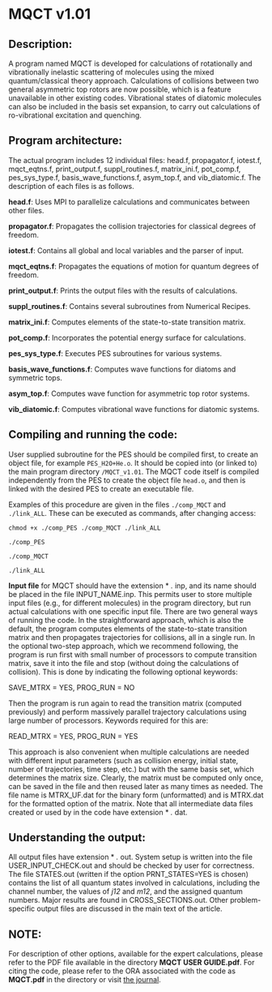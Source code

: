 # MQCT v1.01


## Description:

A program named MQCT is developed for calculations of rotationally and vibrationally inelastic scattering of molecules using the mixed quantum/classical theory approach. Calculations of collisions between two general asymmetric top rotors are now possible, which is a feature unavailable in other existing codes. Vibrational states of diatomic molecules can also be included in the basis set expansion, to carry out calculations of ro-vibrational excitation and quenching.

## Program architecture:

The actual program includes 12 individual files: head.f, propagator.f, iotest.f, mqct_eqtns.f, print_output.f, suppl_routines.f, matrix_ini.f, pot_comp.f, pes_sys_type.f, basis_wave_functions.f, asym_top.f, and vib_diatomic.f. The description of each files is as follows.

**head.f**: Uses MPI to parallelize calculations and communicates between other files.

**propagator.f**: Propagates the collision trajectories for classical degrees of freedom.

**iotest.f**: Contains all global and local variables and the parser of input.

**mqct_eqtns.f**: Propagates the equations of motion for quantum degrees of freedom.

**print_output.f**: Prints the output files with the results of calculations.

**suppl_routines.f**: Contains several subroutines from Numerical Recipes.

**matrix_ini.f**: Computes elements of the state-to-state transition matrix.

**pot_comp.f**: Incorporates the potential energy surface for calculations.

**pes_sys_type.f**: Executes PES subroutines for various systems.

**basis_wave_functions.f**: Computes wave functions for diatoms and symmetric tops.

**asym_top.f**: Computes wave function for asymmetric top rotor systems.

**vib_diatomic.f**: Computes vibrational wave functions for diatomic systems.

## Compiling and running the code:
User supplied subroutine for the PES should be compiled first, to create an object file, for example `PES_H2O+He.o`. It should be copied into (or linked to) the main program directory `/MQCT_v1.01`. The MQCT code itself is compiled independently from the PES to create the object file `head.o`, and then is linked with the desired PES to create an executable file.

Examples of this procedure are given in the files `./comp_MQCT` and `./link_ALL`. These can be executed as commands, after changing access: 

`chmod +x ./comp_PES ./comp_MQCT ./link_ALL`

`./comp_PES` 

`./comp_MQCT` 

`./link_ALL`

**Input file** for MQCT should have the extension * *.* inp, and its name should be placed in the file INPUT_NAME.inp. This permits user to store multiple input files (e.g., for different molecules) in the program directory, but run actual calculations with one specific input file. There are two general ways of running the code. In the straightforward approach, which is also the default, the program computes elements of the state-to-state transition matrix and then propagates trajectories for collisions, all in a single run. In the optional two-step approach, which we recommend following, the program is run first with small number of processors to compute transition matrix, save it into the file and stop (without doing the calculations of collision). This is done by indicating the following optional keywords:

SAVE_MTRX = YES, PROG_RUN = NO

Then the program is run again to read the transition matrix (computed previously) and perform massively parallel trajectory calculations using large number of processors. Keywords required for this are:

READ_MTRX = YES, PROG_RUN = YES

This approach is also convenient when multiple calculations are needed with different input parameters (such as collision energy, initial state, number of trajectories, time step, etc.) but with the same basis set, which determines the matrix size. Clearly, the matrix must be computed only once, can be saved in the file and then reused later as many times as needed. The file name is MTRX_UF.dat for the binary form (unformatted) and is MTRX.dat for the formatted option of the matrix. Note that all intermediate data files created or used by in the code have extension * *.* dat.

## Understanding the output:
All output files have extension * *.* out. System setup is written into the file USER_INPUT_CHECK.out and should be checked by user for correctness. The file STATES.out (written if the option PRNT_STATES=YES is chosen) contains the list of all quantum states involved in calculations, including the channel number, the values of *j12* and *m12*, and the assigned quantum numbers. Major results are found in CROSS_SECTIONS.out. Other problem-specific output files are discussed in the main text of the article. 

## NOTE:
For description of other options, available for the expert calculations, please refer to the PDF file available in the directory **MQCT USER GUIDE.pdf**. For citing the code, please refer to the ORA associated with the code as **MQCT.pdf** in the directory or visit [the journal](https://doi.org/10.1016/j.cpc.2020.107155).
